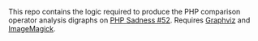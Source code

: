 This repo contains the logic required to produce the PHP comparison operator analysis digraphs on [PHP Sadness #52](http://phpsadness.com/sad/52).  Requires [Graphviz](http://www.graphviz.org/) and [ImageMagick](http://www.imagemagick.org/).
